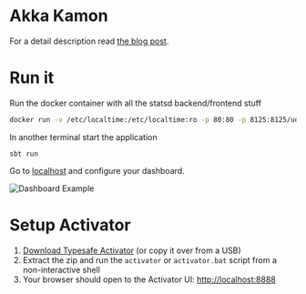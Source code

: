 # Akka Kamon

For a detail description read [the blog post](http://mukis.de/pages/monitoring-akka-with-kamon/).

# Run it

Run the docker container with all the statsd backend/frontend stuff

```bash
docker run -v /etc/localtime:/etc/localtime:ro -p 80:80 -p 8125:8125/udp -p 8126:8126 -p 8083:8083 -p 8086:8086 -p 8084:8084 --name kamon-grafana-dashboard muuki88/grafana_graphite:latest
```

In another terminal start the application

```
sbt run
```

Go to [localhost](http://localhost) and configure your dashboard.

![Dashboard Example](https://raw.githubusercontent.com/wiki/muuki88/activator-akka-kamon/example-dashboard.png)

# Setup Activator

1. [Download Typesafe Activator](http://typesafe.com/platform/getstarted) (or copy it over from a USB)
2. Extract the zip and run the `activator` or `activator.bat` script from a non-interactive shell
3. Your browser should open to the Activator UI: [http://localhost:8888](http://localhost:8888)

